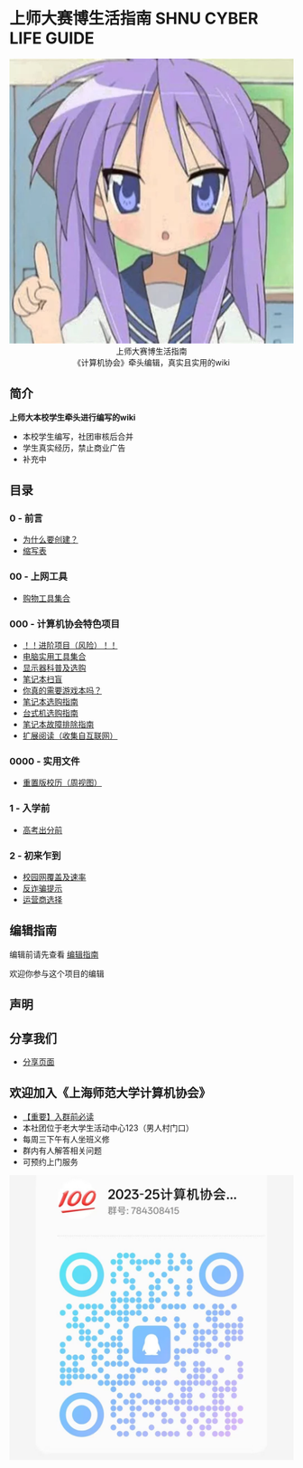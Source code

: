# 上师大赛博生活指南 SHNU CYBER LIFE GUIDE

<p align="center">
  <img src="https://raw.githubusercontent.com/AsukaIIV/SHNU_CYBER_LIFE_GUIDE/refs/heads/master/assets/readme.webp"/>
  <br>上师大赛博生活指南
  <br>《计算机协会》牵头编辑，真实且实用的wiki
</p>

## 简介 
**上师大本校学生牵头进行编写的wiki**
 - 本校学生编写，社团审核后合并
 - 学生真实经历，禁止商业广告
 - 补充中

## 目录
### 0 - 前言
 - [为什么要创建？](/0%20-%20%20前言/为什么要创建？.md)
 - [缩写表](/0%20-%20%20前言/缩写表.md)

### 00 - 上网工具
- [购物工具集合](/00%20-%20上网工具/购物工具集合.md)

### 000 - 计算机协会特色项目
- [！！进阶项目（风险）！！](/000%20-%20计算机协会特色/进阶项目/进阶项目导航.md)
- [电脑实用工具集合](/000%20-%20计算机协会特色/电脑工具合集.md)
- [显示器科普及选购](/000%20-%20计算机协会特色/显示器科普及选购.md)
- [笔记本扫盲](/000%20-%20计算机协会特色/笔记本扫盲.md)
- [你真的需要游戏本吗？](/000%20-%20计算机协会特色/你真的需要游戏本吗.md)
- [笔记本选购指南](/000%20-%20计算机协会特色/笔记本选购指南.md)
- [台式机选购指南](/000%20-%20计算机协会特色/台式机选购指南.md)
- [笔记本故障排除指南](/000%20-%20计算机协会特色/笔记本故障排除指南.md)
- [扩展阅读（收集自互联网）](/000%20-%20计算机协会特色/扩展阅读/)

### 0000 - 实用文件
- [重置版校历（周视图）](/0000%20-%20实用文件/重制版校历.md)
### 1 - 入学前
- [高考出分前](/1%20-%20入学前/高考出分前.md)

### 2 - 初来乍到
- [校园网覆盖及速率](/2%20-%20初来乍到/校园网覆盖及速率.md)
- [反诈骗提示](/2%20-%20初来乍到/反诈骗提示.md)
- [运营商选择](/2%20-%20初来乍到/运营商选择.md)


## 编辑指南
  编辑前请先查看 [编辑指南](/0%20-%20%20前言/编辑格式示例.md)

  欢迎你参与这个项目的编辑

## 声明


## 分享我们
 - [分享页面](/分享页面.md)

## 欢迎加入《上海师范大学计算机协会》
- [【重要】入群前必读](/0000%20-%20实用文件/入群前必读.md)
- 本社团位于老大学生活动中心123（男人村门口）
- 每周三下午有人坐班义修
- 群内有人解答相关问题
- 可预约上门服务

![入群二维码](/assets/入群二维码.jpg)



